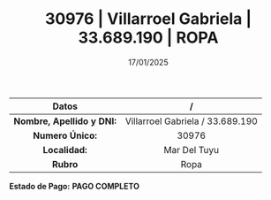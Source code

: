 ﻿---
title: 30976 | Villarroel Gabriela | 33.689.190 | ROPA
date: 17/01/2025
draft: false
tags: ['mar-del-tuyu', 'titular', 'ropa']
---

|          **Datos**          |  /  |
|:---------------------------:|:---:|
| **Nombre, Apellido y DNI:** | Villarroel Gabriela / 33.689.190 |
|      **Numero Único:**      | 30976 |
|        **Localidad:**       | Mar Del Tuyu |
|          **Rubro**          | Ropa |

**Estado de Pago:** **PAGO COMPLETO**
